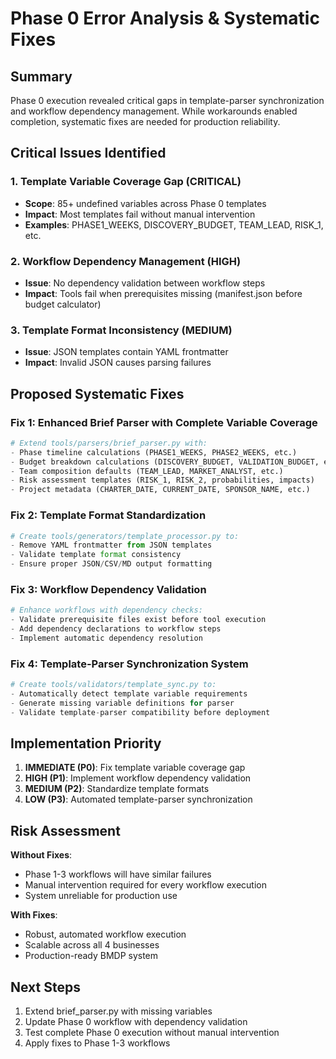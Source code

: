 # Phase 0 Error Analysis & Systematic Fixes

## Summary

Phase 0 execution revealed critical gaps in template-parser synchronization and workflow dependency management. While workarounds enabled completion, systematic fixes are needed for production reliability.

## Critical Issues Identified

### 1. Template Variable Coverage Gap (CRITICAL)

- **Scope**: 85+ undefined variables across Phase 0 templates
- **Impact**: Most templates fail without manual intervention
- **Examples**: PHASE1_WEEKS, DISCOVERY_BUDGET, TEAM_LEAD, RISK_1, etc.

### 2. Workflow Dependency Management (HIGH)

- **Issue**: No dependency validation between workflow steps
- **Impact**: Tools fail when prerequisites missing (manifest.json before budget calculator)

### 3. Template Format Inconsistency (MEDIUM)

- **Issue**: JSON templates contain YAML frontmatter
- **Impact**: Invalid JSON causes parsing failures

## Proposed Systematic Fixes

### Fix 1: Enhanced Brief Parser with Complete Variable Coverage

```python
# Extend tools/parsers/brief_parser.py with:
- Phase timeline calculations (PHASE1_WEEKS, PHASE2_WEEKS, etc.)
- Budget breakdown calculations (DISCOVERY_BUDGET, VALIDATION_BUDGET, etc.)
- Team composition defaults (TEAM_LEAD, MARKET_ANALYST, etc.)
- Risk assessment templates (RISK_1, RISK_2, probabilities, impacts)
- Project metadata (CHARTER_DATE, CURRENT_DATE, SPONSOR_NAME, etc.)
```

### Fix 2: Template Format Standardization

```python
# Create tools/generators/template_processor.py to:
- Remove YAML frontmatter from JSON templates
- Validate template format consistency
- Ensure proper JSON/CSV/MD output formatting
```

### Fix 3: Workflow Dependency Validation

```python
# Enhance workflows with dependency checks:
- Validate prerequisite files exist before tool execution
- Add dependency declarations to workflow steps
- Implement automatic dependency resolution
```

### Fix 4: Template-Parser Synchronization System

```python
# Create tools/validators/template_sync.py to:
- Automatically detect template variable requirements
- Generate missing variable definitions for parser
- Validate template-parser compatibility before deployment
```

## Implementation Priority

1. **IMMEDIATE (P0)**: Fix template variable coverage gap
2. **HIGH (P1)**: Implement workflow dependency validation  
3. **MEDIUM (P2)**: Standardize template formats
4. **LOW (P3)**: Automated template-parser synchronization

## Risk Assessment

**Without Fixes**:
- Phase 1-3 workflows will have similar failures
- Manual intervention required for every workflow execution
- System unreliable for production use

**With Fixes**:
- Robust, automated workflow execution
- Scalable across all 4 businesses
- Production-ready BMDP system

## Next Steps

1. Extend brief_parser.py with missing variables
2. Update Phase 0 workflow with dependency validation
3. Test complete Phase 0 execution without manual intervention
4. Apply fixes to Phase 1-3 workflows

